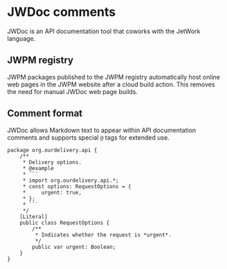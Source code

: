 # JWDoc comments

JWDoc is an API documentation tool that coworks with the JetWork language.

## JWPM registry

JWPM packages published to the JWPM registry automatically host online web pages in the JWPM website after a cloud build action. This removes the need for manual JWDoc web page builds.

## Comment format

JWDoc allows Markdown text to appear within API documentation comments and supports special `@` tags for extended use.

```
package org.ourdelivery.api {
    /**
     * Delivery options.
     * @example
     * ```
     * import org.ourdelivery.api.*;
     * const options: RequestOptions = {
     *     urgent: true,
     * };
     * ```
     */
    [Literal]
    public class RequestOptions {
        /**
         * Indicates whether the request is *urgent*.
         */
        public var urgent: Boolean;
    }
}
```